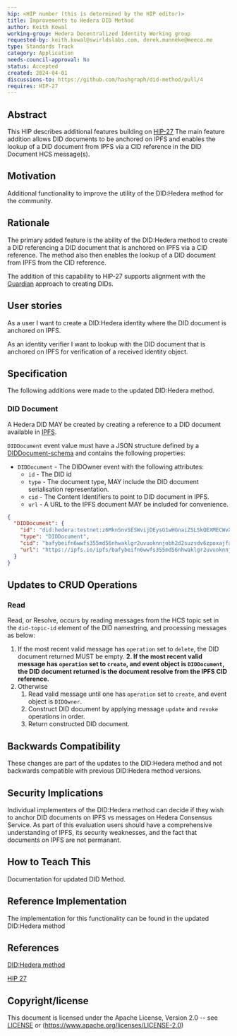 ```yaml
---
hip: <HIP number (this is determined by the HIP editor)>
title: Improvements to Hedera DID Method
author: Keith Kowal
working-group: Hedera Decentralized Identity Working group
requested-by: keith.kowal@swirldslabs.com, derek.munneke@meeco.me 
type: Standards Track
category: Application
needs-council-approval: No
status: Accepted
created: 2024-04-01
discussions-to: https://github.com/hashgraph/did-method/pull/4
requires: HIP-27
---
```


## Abstract

This HIP describes additional features building on [HIP-27](https://hips.hedera.com/hip/hip-27)
The main feature addition allows DID documents to be anchored on IPFS and enables the lookup of a DID document from IPFS via a CID reference in the DID Document HCS message(s).

## Motivation

Additional functionality to improve the utility of the DID:Hedera method for the community.

## Rationale

The primary added feature is the ability of the DID:Hedera method to create a DID referencing a DID document that is anchored on IPFS via a CID reference. The method also then enables the lookup of a DID document from IPFS from the CID reference. 

The addition of this capability to HIP-27 supports alignment with the [Guardian](https://hedera.com/guardian) approach to creating DIDs.

## User stories

As a user I want to create a DID:Hedera identity where the DID document is anchored on IPFS.

As an identity verifier I want to lookup with the DID document that is anchored on IPFS for verification of a received identity object.
  
## Specification

The following additions were made to the updated DID:Hedera method.

### DID Document

A Hedera DID MAY be created by creating a reference to a DID document available in [IPFS](https://ipfs.io/).

`DIDDocument` event value must have a JSON structure defined by a [DIDDocument-schema](DIDDocument.schema.json) and contains the following properties:

- `DIDDocument` - The DIDOwner event with the following attributes:
  - `id` - The DID id
  - `type` - The document type, MAY include the DID document serialisation representation.
  - `cid` - The Content Identifiers to point to DID document in IPFS.
  - `url` - A URL to the IPFS document MAY be included for convenience.

```json
{
  "DIDDocument": {
    "id": "did:hedera:testnet:z6MknSnvSESWvijDEysG1wHGnaiZSLSkQEXMECWvXWnd1uaJ_0.0.1723780",
    "type": "DIDDocument",
    "cid": "bafybeifn6wwfs355md56nhwaklgr2uvuoknnjobh2d2suzsdv6zpoxajfa/did-document.json",
    "url": "https://ipfs.io/ipfs/bafybeifn6wwfs355md56nhwaklgr2uvuoknnjobh2d2suzsdv6zpoxajfa/did-document.json"
  }
}
```
## Updates to CRUD Operations

### Read
Read, or Resolve, occurs by reading messages from the HCS topic set in the `did-topic-id` element of the DID namestring, and processing messages as below:

1. If the most recent valid message has `operation` set to `delete`, the DID document returned MUST be empty.
**2. If the most recent valid message has `operation` set to `create`, and event object is `DIDDocument`, the DID document returned is the document resolve from the IPFS CID reference.**
3. Otherwise
   1. Read valid message until one has `operation` set to `create`, and event object is `DIDOwner`.
   2. Construct DID document by applying message `update` and `revoke` operations in order.
   3. Return constructed DID document.

## Backwards Compatibility

These changes are part of the updates to the DID:Hedera method and not backwards compatible with previous DID:Hedera method versions. 

## Security Implications

Individual implementers of the DID:Hedera method can decide if they wish to anchor DID documents on IPFS vs messages on Hedera Consensus Service. As part of this evaluation users should have a comprehensive understanding of IPFS, its security weaknesses, and the fact that documents on IPFS are not permanant.

## How to Teach This

Documentation for updated DID Method.

## Reference Implementation

The implementation for this functionality can be found in the updated DID:Hedera method

## References

[DID:Hedera method](https://github.com/hashgraph/did-method/blob/master/did-method-specification.md)

[HIP 27](https://hips.hedera.com/hip/hip-27)

## Copyright/license

This document is licensed under the Apache License, Version 2.0 -- see [LICENSE](../LICENSE) or (https://www.apache.org/licenses/LICENSE-2.0)
